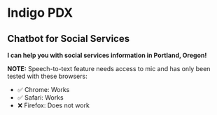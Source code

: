 # Indigo PDX

## Chatbot for Social Services

**I can help you with social services information in Portland, Oregon!**

**NOTE:** Speech-to-text feature needs access to mic and has only been tested with these browsers:

- ✅ Chrome: Works
- ✅ Safari: Works
- ❌ Firefox: Does not work
